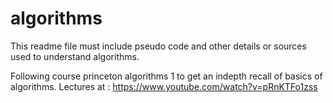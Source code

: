 # algorithms

This readme file must include pseudo code and other details or sources used to understand algorithms.

Following course princeton algorithms 1 to get an indepth recall of basics of algorithms. Lectures at : https://www.youtube.com/watch?v=pRnKTFo1zss

